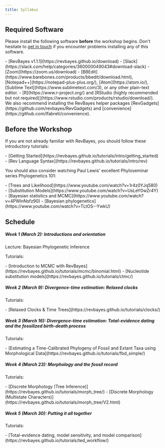 ```yaml
---
title: Syllabus
---
```


## Required Software

Please install the following software **before** the workshop begins.
Don't hesitate to [get in touch](mailto:mikeryanmay@gmail.com) if you encounter problems installing any of this software.

<div class="niceList"></div>
- [RevBayes v1.1.1](https://revbayes.github.io/download)
- [Slack](https://slack.com/help/categories/360000049043#download-slack)
- [Zoom](https://zoom.us/download)
- [BBEdit](https://www.barebones.com/products/bbedit/download.html), [Notepad++](https://notepad-plus-plus.org/), [Atom](https://atom.io/), [Sublime Text](https://www.sublimetext.com/3), or any other plain-text editor.
- [R](https://www.r-project.org/) and [RStudio (highly recommended but not required)](https://www.rstudio.com/products/rstudio/download/). We also recommend installing the RevBayes helper packages [RevGadgets](https://github.com/revbayes/RevGadgets) and [convenience](https://github.com/lfabreti/convenience).

## Before the Workshop

If you are not already familiar with RevBayes, you should follow these introductory tutorials:

<div class="niceList"></div>
- [Getting Started](https://revbayes.github.io/tutorials/intro/getting_started)
- [Rev Language Syntax](https://revbayes.github.io/tutorials/intro/rev)

You should also consider watching Paul Lewis' excellent Phyloseminar series Phylogenetics 101:

<div class="niceList"></div>
- [Trees and Likelihood](https://www.youtube.com/watch?v=1r4z0YJq580)
- [Substitution Models](https://www.youtube.com/watch?v=UsLeY0wZr4Y)
- [Bayesian statistics and MCMC](https://www.youtube.com/watch?v=4PWlnNsfz90)
- [Bayesian phylogenetics](https://www.youtube.com/watch?v=TLtOS--YwkU)

## Schedule

##### Week 1 (March 2): Introductions and orientation

Lecture: Bayesian Phylogenetic Inference

<!-- <a href="https://youtu.be/5H_u9bjn064"><img src="https://raw.githubusercontent.com/mikeryanmay/website/792d47671ce22dcf4d79de65c8f3e733ee94cc70/assets/img/YouTube_icon.svg" alt="HTML tutorial" style="width:36px;height:36px;"></a> -->

Tutorials:
<div class="niceList"></div>
- [Introduction to MCMC with RevBayes](https://revbayes.github.io/tutorials/mcmc/binomial.html)
- [Nucleotide substitution models](https://revbayes.github.io/tutorials/ctmc/)

##### Week 2 (March 9): Divergence-time estimation: Relaxed clocks

Tutorials:
<div class="niceList"></div>
- [Relaxed Clocks & Time Trees](https://revbayes.github.io/tutorials/clocks/)

##### Week 3 (March 16): Divergence-time estimation: Total-evidence dating and the fossilized birth-death process

Tutorials:
<div class="niceList"></div>
- [Estimating a Time-Calibrated Phylogeny of Fossil and Extant Taxa using Morphological Data](https://revbayes.github.io/tutorials/fbd_simple/)

##### Week 4 (March 23): Morphology and the fossil record

Tutorials:
<div class="niceList"></div>
- [Discrete Morphology (Tree Inference)](https://revbayes.github.io/tutorials/morph_tree/)
- [Discrete Morphology (Multistate Characters)](https://revbayes.github.io/tutorials/morph_tree/V2.html)

##### Week 5 (March 30): Putting it all together

Tutorials:
<div class="niceList"></div>
- [Total-evidence dating, model sensitivity, and model comparison](https://revbayes.github.io/tutorials/ted_workflow/)
